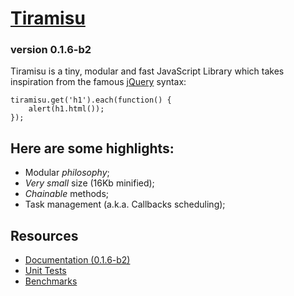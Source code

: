 
# [Tiramisu][0]

### version 0.1.6-b2 ###

Tiramisu is a tiny, modular and fast JavaScript Library 
which takes inspiration from the famous [jQuery][1] syntax:

    tiramisu.get('h1').each(function() {
        alert(h1.html());
    });

## Here are some highlights:

*  Modular *philosophy*;
*  *Very small* size (16Kb minified);
*  *Chainable* methods;
*  Task management (a.k.a. Callbacks scheduling);

## Resources

*  [Documentation (0.1.6-b2)][2]
*  [Unit Tests][3]
*  [Benchmarks][4]

[0]: http://www.tiramisujs.com
[1]: http://jquery.com/
[2]: http://www.tiramisujs.com/docs
[3]: http://dl.dropbox.com/u/2060843/tiramisu/test/runtests.html
[4]: http://tiramisu-proudlygeek.dotcloud.com/
